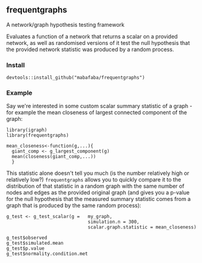 ## frequentgraphs

A network/graph hypothesis testing framework

Evaluates a function of a network that returns a scalar on a provided network, as well as randomised versions of it test the null hypothesis that the provided network statistic was produced by a random process.

### Install

```
devtools::install_github("mabafaba/frequentgraphs")
```

### Example

Say we're interested in some custom scalar summary statistic of a graph - for example the mean closeness of largest connected component of the graph:

```
library(igraph)
library(frequentgraphs)

mean_closeness<-function(g,...){
  giant_comp <- g_largest_component(g)
  mean(closeness(giant_comp,...))
  }
```

This statistic alone doesn't tell you much (is the number relatively high or relatively low?)
`frequentgraphs` allows you to quickly compare it to the distribution of that statistic in a random graph with the same number of nodes and edges as the provided original graph (and gives you a p-value for the null hypothesis that the measured summary statistic comes from a graph that is produced by the same random process): 

```
g_test <- g_test_scalar(g =   my_graph,
                              simulation.n = 300,
                              scalar.graph.statistic = mean_closeness)

g_test$observed
g_test$simulated.mean
g_test$p.value
g_test$normality.condition.met
```


